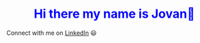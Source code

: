 <h1 align="center" style="color: blue;">Hi there my name is Jovan👋</h1>
Connect with me on <a href="https://www.linkedin.com/in/miljkovicj/" target="_blank">LinkedIn</a> 😃
